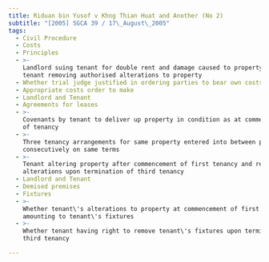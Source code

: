```yaml
---
title: Riduan bin Yusof v Khng Thian Huat and Another (No 2)
subtitle: "[2005] SGCA 39 / 17\_August\_2005"
tags:
  - Civil Procedure
  - Costs
  - Principles
  - >-
    Landlord suing tenant for double rent and damage caused to property by
    tenant removing authorised alterations to property
  - Whether trial judge justified in ordering parties to bear own costs of trial
  - Appropriate costs order to make
  - Landlord and Tenant
  - Agreements for leases
  - >-
    Covenants by tenant to deliver up property in condition as at commencement
    of tenancy
  - >-
    Three tenancy arrangements for same property entered into between parties
    consecutively on same terms
  - >-
    Tenant altering property after commencement of first tenancy and removing
    alterations upon termination of third tenancy
  - Landlord and Tenant
  - Demised premises
  - Fixtures
  - >-
    Whether tenant\'s alterations to property at commencement of first tenancy
    amounting to tenant\'s fixtures
  - >-
    Whether tenant having right to remove tenant\'s fixtures upon termination of
    third tenancy

---
```


